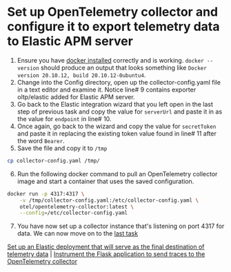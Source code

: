 # Set up OpenTelemetry collector and configure it to export telemetry data to Elastic APM server

  1. Ensure you have [docker installed](https://docs.docker.com/desktop/#download-and-install) correctly and is working. `docker --version` should produce an output that looks something like `Docker version 20.10.12, build 20.10.12-0ubuntu4`.
  2. Change into the Config directory, open up the collector-config.yaml file in a text editor and examine it. Notice line# 9 contains exporter oltp/elastic added for Elastic APM server.
  3. Go back to the Elastic integration wizard that you left open in the last step of previous task and copy the value for `serverUrl` and paste it in as the value for `endpoint` in line# 10.
  4. Once again, go back to the wizard and copy the value for `secretToken` and paste it in replacing the existing token value found in line# 11 after the word `Bearer`.
  5. Save the file and copy it to `/tmp`

```bash
cp collector-config.yaml /tmp/
```
  6. Run the following docker command to pull an OpenTelemetry collector image and start a container that uses the saved configuration.

```bash
docker run -p 4317:4317 \
    -v /tmp/collector-config.yaml:/etc/collector-config.yaml \
    otel/opentelemetry-collector:latest \
    --config=/etc/collector-config.yaml
```
 7. You have now set up a collector instance that's listening on port 4317 for data. We can now move on to the [last task](instrument.md)

[Set up an Elastic deployment that will serve as the final destination of telemetry data](deploy.md) \| [Instrument the Flask application to send traces to the OpenTelemetry collector](instrument.md)